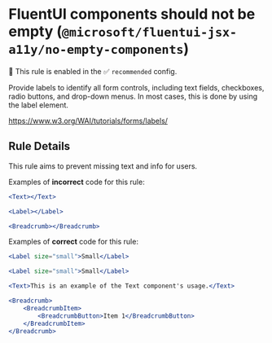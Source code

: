# FluentUI components should not be empty (`@microsoft/fluentui-jsx-a11y/no-empty-components`)

💼 This rule is enabled in the ✅ `recommended` config.

<!-- end auto-generated rule header -->

Provide labels to identify all form controls, including text fields, checkboxes, radio buttons, and drop-down menus. In most cases, this is done by using the label element.

<https://www.w3.org/WAI/tutorials/forms/labels/>

## Rule Details

This rule aims to prevent missing text and info for users.

Examples of **incorrect** code for this rule:

```jsx
<Text></Text>
```

```jsx
<Label></Label>
```

```jsx
<Breadcrumb></Breadcrumb>
```

Examples of **correct** code for this rule:

```jsx
<Label size="small">Small</Label>
```

```jsx
<Label size="small">Small</Label>
```

```jsx
<Text>This is an example of the Text component's usage.</Text>
```

```jsx
<Breadcrumb>
    <BreadcrumbItem>
        <BreadcrumbButton>Item 1</BreadcrumbButton>
    </BreadcrumbItem>
</Breadcrumb>
```
